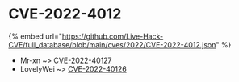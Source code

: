 # CVE-2022-4012
{% embed url="https://github.com/Live-Hack-CVE/full_database/blob/main/cves/2022/CVE-2022-4012.json" %}

* Mr-xn ~> [CVE-2022-40127](https://www.alice-snow.ru/2022/database/cve-2022-4012/cve-2022-40127-mr-xn)
* LovelyWei ~> [CVE-2022-40126](https://www.alice-snow.ru/2022/database/cve-2022-4012/cve-2022-40126-lovelywei)